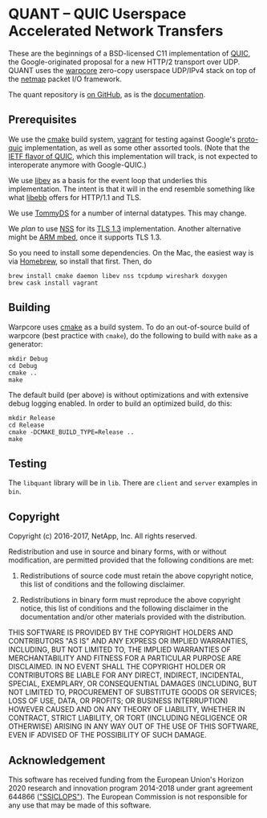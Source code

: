 # QUANT – QUIC Userspace Accelerated Network Transfers

These are the beginnings of a BSD-licensed C11 implementation of
[QUIC](https://www.chromium.org/quic), the Google-originated proposal for a new
HTTP/2 transport over UDP. QUANT uses the
[warpcore](https://github.com/NTAP/warpcore) zero-copy  userspace UDP/IPv4 stack
on top of the [netmap](http://info.iet.unipi.it/~luigi/netmap/) packet I/O
framework.

The quant repository is [on GitHub](https://github.com/NTAP/quant), as is
the [documentation](https://ntap.github.io/quant/).


## Prerequisites

We use the [cmake](https://cmake.org/) build system,
[vagrant](https://www.vagrantup.com/) for testing against Google's
[proto-quic](https://github.com/google/proto-quic) implementation, as well as
some other assorted tools. (Note that the [IETF flavor of
QUIC](https://datatracker.ietf.org/wg/quic/charter/), which this implementation
will track, is not expected to interoperate anymore with Google-QUIC.)

We use [libev](http://software.schmorp.de/pkg/libev.html) as a basis for the
event loop that underlies this implementation. The intent is that it will in the
end resemble something like what [libebb](http://tinyclouds.org/libebb/)
offers for HTTP/1.1 and TLS.

We use [TommyDS](http://www.tommyds.it/) for a number of internal datatypes.
This may change.

We *plan* to use
[NSS](https://developer.mozilla.org/en-US/docs/Mozilla/Projects/NSS) for its
[TLS 1.3](https://datatracker.ietf.org/doc/draft-ietf-tls-tls13/)
implementation. Another alternative might be [ARM
mbed](https://www.mbed.com/en/), once it supports TLS 1.3.

So you need to install some dependencies. On the Mac, the easiest way is via
[Homebrew](http://brew.sh/), so install that first. Then, do

    brew install cmake daemon libev nss tcpdump wireshark doxygen
    brew cask install vagrant


## Building
Warpcore uses [cmake](https://cmake.org/) as a build system. To do an
out-of-source build of warpcore (best practice with `cmake`), do the following
to build with `make` as a generator:

    mkdir Debug
    cd Debug
    cmake ..
    make

The default build (per above) is without optimizations and with extensive debug
logging enabled. In order to build an optimized build, do this:

    mkdir Release
    cd Release
    cmake -DCMAKE_BUILD_TYPE=Release ..
    make


## Testing

The `libquant` library will be in `lib`. There are `client` and `server`
examples in `bin`.


## Copyright

Copyright (c) 2016-2017, NetApp, Inc.
All rights reserved.

Redistribution and use in source and binary forms, with or without modification,
are permitted provided that the following conditions are met:

1. Redistributions of source code must retain the above copyright notice, this
   list of conditions and the following disclaimer.

2. Redistributions in binary form must reproduce the above copyright notice,
   this list of conditions and the following disclaimer in the documentation
   and/or other materials provided with the distribution.

THIS SOFTWARE IS PROVIDED BY THE COPYRIGHT HOLDERS AND CONTRIBUTORS "AS IS" AND
ANY EXPRESS OR IMPLIED WARRANTIES, INCLUDING, BUT NOT LIMITED TO, THE IMPLIED
WARRANTIES OF MERCHANTABILITY AND FITNESS FOR A PARTICULAR PURPOSE ARE
DISCLAIMED. IN NO EVENT SHALL THE COPYRIGHT HOLDER OR CONTRIBUTORS BE LIABLE FOR
ANY DIRECT, INDIRECT, INCIDENTAL, SPECIAL, EXEMPLARY, OR CONSEQUENTIAL DAMAGES
(INCLUDING, BUT NOT LIMITED TO, PROCUREMENT OF SUBSTITUTE GOODS OR SERVICES;
LOSS OF USE, DATA, OR PROFITS; OR BUSINESS INTERRUPTION) HOWEVER CAUSED AND ON
ANY THEORY OF LIABILITY, WHETHER IN CONTRACT, STRICT LIABILITY, OR TORT
(INCLUDING NEGLIGENCE OR OTHERWISE) ARISING IN ANY WAY OUT OF THE USE OF THIS
SOFTWARE, EVEN IF ADVISED OF THE POSSIBILITY OF SUCH DAMAGE.


## Acknowledgement

This software has received funding from the European Union's Horizon 2020
research and innovation program 2014-2018 under grant agreement 644866
(["SSICLOPS"](https://ssiclops.eu/)). The European Commission is not responsible
for any use that may be made of this software.


[//]: # (@example client.c)
[//]: # (@example server.c)
